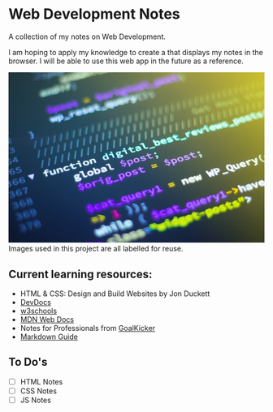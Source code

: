 # Web Development Notes

A collection of my notes on Web Development.

I am hoping to apply my knowledge to create a that displays my notes in the browser. I will be able to use this web app in the future as a reference.

![Code](/images/code.jpg)
Images used in this project are all labelled for reuse.

## Current learning resources:

- HTML & CSS: Design and Build Websites by Jon Duckett
- [DevDocs](https://devdocs.io/html/)
- [w3schools](https://www.w3schools.com/default.asp)
- [MDN Web Docs](https://developer.mozilla.org/en-US/)
- Notes for Professionals from [GoalKicker](https://goalkicker.com/)
- [Markdown Guide](https://www.markdownguide.org/)

## To Do's

- [ ] HTML Notes
- [ ] CSS Notes
- [ ] JS Notes
